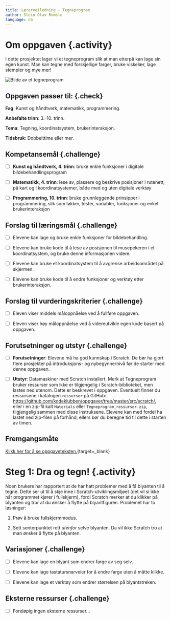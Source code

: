 ```yaml
---
title: Lærerveiledning - Tegneprogram
author: Stein Olav Romslo
language: nb
---
```



# Om oppgaven {.activity}

I dette prosjektet lager vi et tegneprogram slik at man etterpå kan lage sin
egen kunst. Man kan tegne med forskjellige farger, bruke viskelær, lage stempler
og mye mer!

![Bilde av et tegneprogram](tegneprogram.png)

## Oppgaven passer til: {.check}

__Fag__: Kunst og håndtverk, matematikk, programmering.

__Anbefalte trinn__: 3.-10. trinn.

__Tema__: Tegning, koordinatsystem, brukerinteraksjon.

__Tidsbruk__: Dobbelttime eller mer.

## Kompetansemål {.challenge}

- [ ] __Kunst og håndtverk, 4. trinn__: bruke enkle funksjoner i digitale
  bildebehandlingsprogram

- [ ] __Matematikk, 4. trinn__: lese av, plassere og beskrive posisjoner i
  rutenett, på kart og i koordinatsystemer, både med og uten digitale verktøy

- [ ] __Programmering, 10. trinn__: bruke grunnleggende prinsipper i
  programmering, slik som løkker, tester, variabler, funksjoner og enkel
  brukerinteraksjon

## Forslag til læringsmål {.challenge}

- [ ] Elevene kan lage og bruke enkle funksjoner for bildebehandling.

- [ ] Elevene kan bruke kode til å lese av posisjonen til musepekeren i et
  koordinatsystem, og bruke denne informasjonen videre.

- [ ] Elevene kan bruke et koordinatsystem til å avgrense arbeidsområdet på
  skjermen.

- [ ] Elevene kan bruke kode til å endre funksjoner og verktøy etter
  brukerinteraksjon.

## Forslag til vurderingskriterier {.challenge}

- [ ] Eleven viser middels måloppnåelse ved å fullføre oppgaven.

- [ ] Eleven viser høy måloppnåelse ved å videreutvikle egen kode basert på
  oppgaven.

## Forutsetninger og utstyr {.challenge}

- [ ] __Forutsetninger__: Elevene må ha god kunnskap i Scratch. De bør ha gjort
  flere prosjekter på introduksjons- og nybegynnernivå før de starter med denne
  oppgaven.

- [ ] __Utstyr__: Datamaskiner med Scratch installert. Merk at Tegneprogram
  bruker ressurser som ikke er tilgjengelig i Scratch-biblioteket, men lastes
  ned utenom. Dette er beskrevet i oppgaven. Eventuelt finner du ressursene i
  katalogen `ressurser` på GitHub:
  <https://github.com/kodeklubben/oppgaver/tree/master/src/scratch/>, eller i en
  zip-fil kalt `Materials` eller `Tegneprogram_ressurser.zip`, tilgjengelig
  sammen med disse instruksene. Elevene kan med fordel ha lastet ned zip-filen
  på forhånd, ellers bør du beregne tid til dette i starten av timen.

## Fremgangsmåte

[Klikk her for å se
oppgaveteksten.](../tegneprogram/tegneprogram.html){target=_blank}


# Steg 1: Dra og tegn! {.activity}

Noen brukere har rapportert at de har hatt problemer med å få blyanten til å
tegne. Dette ser ut til å skje inne i Scratch-utviklingsmiljøet (det vil si ikke
når programmet kjører i fullskjerm), fordi Scratch merker at du klikker på
blyanten og tror at du ønsker å flytte på blyantfiguren. Problemet har to
løsninger:

1. Prøv å bruke fullskjermmodus.

2. Sett senterpunktet rett _utenfor_ selve blyanten. Da vil ikke Scratch tro at
  man ønsker å flytte på blyanten.

## Variasjoner {.challenge}

- [ ] Elevene kan lage en blyant som endrer farge av seg selv.

- [ ] Elevene kan lage tastatursnarveier for å endre farge uten å måtte klikke.

- [ ] Elevene kan lage et verktøy som endrer størrelsen på blyantstreken.

## Eksterne ressurser {.challenge}

- [ ] Foreløpig ingen eksterne ressurser...
